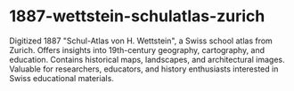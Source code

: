 # 1887-wettstein-schulatlas-zurich
Digitized 1887 "Schul-Atlas von H. Wettstein", a Swiss school atlas from Zurich. Offers insights into 19th-century geography, cartography, and education. Contains historical maps, landscapes, and architectural images. Valuable for researchers, educators, and history enthusiasts interested in Swiss educational materials.

